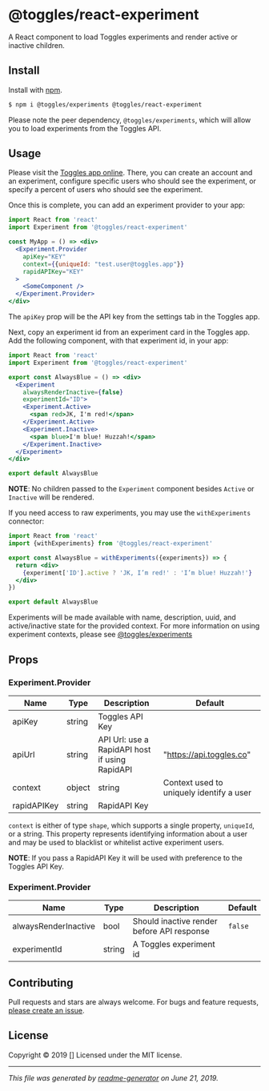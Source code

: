 # @toggles/react-experiment

A React component to load Toggles experiments and render active or inactive children.

## Install

Install with [npm](https://www.npmjs.com/).

```sh
$ npm i @toggles/experiments @toggles/react-experiment
```

Please note the peer dependency, `@toggles/experiments`, which will allow you to load experiments from the Toggles API.

## Usage
Please visit the [Toggles app online](https://toggles.app/). There, you can create an account and an experiment, configure specific users who should see the experiment, or specify a percent of users who should see the experiment.

Once this is complete, you can add an experiment provider to your app:

```jsx
import React from 'react'
import Experiment from '@toggles/react-experiment'

const MyApp = () => <div>
  <Experiment.Provider
    apiKey="KEY"
    context={{uniqueId: "test.user@toggles.app"}}
    rapidAPIKey="KEY"
  >
    <SomeComponent />
  </Experiment.Provider>
</div>
```

The `apiKey` prop will be the API key from the settings tab in the Toggles app.

Next, copy an experiment id from an experiment card in the Toggles app. Add the following component, with that experiment id, in your app:

```jsx
import React from 'react'
import Experiment from '@toggles/react-experiment'

export const AlwaysBlue = () => <div>
  <Experiment
    alwaysRenderInactive={false}
    experimentId="ID">
    <Experiment.Active>
      <span red>JK, I'm red!</span>
    </Experiment.Active>
    <Experiment.Inactive>
      <span blue>I'm blue! Huzzah!</span>
    </Experiment.Inactive>
  </Experiment>
</div>

export default AlwaysBlue
```

**NOTE**: No children passed to the `Experiment` component besides `Active` or `Inactive` will be rendered.

If you need access to raw experiments, you may use the `withExperiments` connector:

```jsx
import React from 'react'
import {withExperiments} from '@toggles/react-experiment'

export const AlwaysBlue = withExperiments({experiments}) => {
  return <div>
    {experiment['ID'].active ? 'JK, I’m red!' : 'I’m blue! Huzzah!'}
  </div>
})

export default AlwaysBlue
```

Experiments will be made available with name, description, uuid, and active/inactive state for the provided context. For more information on using experiment contexts, please see [@toggles/experiments](https://www.npmjs.com/package/@toggles/experiments "@toggles/experiments")

## Props

### Experiment.Provider

| Name                        | Type          | Description                                    | Default                       |
| --------------------------- | ------------- | ---------------------------------------------- | ----------------------------- |
| apiKey                      | string        | Toggles API Key                                |                               |
| apiUrl                      | string        | API Url: use a RapidAPI host if using RapidAPI | "https://api.toggles.co"      |
| context                     | object|string | Context used to uniquely identify a user       |                               |
| rapidAPIKey                 | string        | RapidAPI Key                                   |                               |

`context` is either of type `shape`, which supports a single property, `uniqueId`, or a string. This property represents identifying information about a user and may be used to blacklist or whitelist active experiment users.

**NOTE**: If you pass a RapidAPI Key it will be used with preference to the Toggles API Key.

### Experiment.Provider

| Name                        | Type          | Description                                    | Default                       |
| --------------------------- | ------------- | ---------------------------------------------- | ----------------------------- |
| alwaysRenderInactive        | bool          | Should inactive render before API response     | `false`                       |
| experimentId                | string        | A Toggles experiment id                        |                               |

## Contributing

Pull requests and stars are always welcome. For bugs and feature requests, [please create an issue](https://github.com/Joe%20Groseclose/react-experiment/issues).

## License

Copyright © 2019 []
Licensed under the MIT license.

***

_This file was generated by [readme-generator](https://github.com/jonschlinkert/readme-generator) on June 21, 2019._

